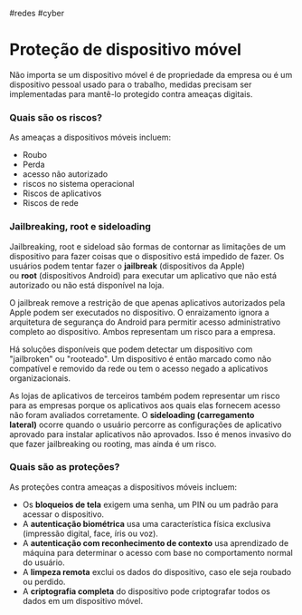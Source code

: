 #redes #cyber
# Proteção de dispositivo móvel

Não importa se um dispositivo móvel é de propriedade da empresa ou é um dispositivo pessoal usado para o trabalho, medidas precisam ser implementadas para mantê-lo protegido contra ameaças digitais.

### Quais são os riscos?

As ameaças a dispositivos móveis incluem:

- Roubo
- Perda
- acesso não autorizado
- riscos no sistema operacional
- Riscos de aplicativos
- Riscos de rede

### Jailbreaking, root e sideloading

Jailbreaking, root e sideload são formas de contornar as limitações de um dispositivo para fazer coisas que o dispositivo está impedido de fazer. Os usuários podem tentar fazer o **jailbreak** (dispositivos da Apple) ou **root** (dispositivos Android) para executar um aplicativo que não está autorizado ou não está disponível na loja.

O jailbreak remove a restrição de que apenas aplicativos autorizados pela Apple podem ser executados no dispositivo. O enraizamento ignora a arquitetura de segurança do Android para permitir acesso administrativo completo ao dispositivo. Ambos representam um risco para a empresa. 

Há soluções disponíveis que podem detectar um dispositivo com "jailbroken" ou "rooteado". Um dispositivo é então marcado como não compatível e removido da rede ou tem o acesso negado a aplicativos organizacionais.

As lojas de aplicativos de terceiros também podem representar um risco para as empresas porque os aplicativos aos quais elas fornecem acesso não foram avaliados corretamente. O **sideloading (carregamento lateral)** ocorre quando o usuário percorre as configurações de aplicativo aprovado para instalar aplicativos não aprovados. Isso é menos invasivo do que fazer jailbreaking ou rooting, mas ainda é um risco.

### Quais são as proteções?

As proteções contra ameaças a dispositivos móveis incluem:

- Os **bloqueios de tela** exigem uma senha, um PIN ou um padrão para acessar o dispositivo.
- A **autenticação biométrica** usa uma característica física exclusiva (impressão digital, face, íris ou voz).
- A **autenticação com reconhecimento de contexto** usa aprendizado de máquina para determinar o acesso com base no comportamento normal do usuário.
- A **limpeza remota** exclui os dados do dispositivo, caso ele seja roubado ou perdido.
- A **criptografia completa** do dispositivo pode criptografar todos os dados em um dispositivo móvel.












